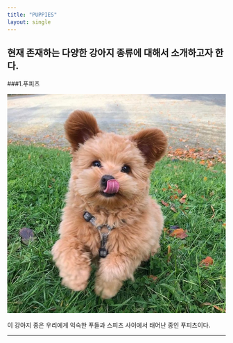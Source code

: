 ```yaml
---
title: "PUPPIES"
layout: single
---
```


현재 존재하는 다양한 강아지 종류에 대해서 소개하고자 한다.  
---
###1.푸피츠

![dog1](/assets/images/puppy.jpg)

이 강아지 종은 우리에게 익숙한 푸들과 스피츠 사이에서 태어난 종인 푸피츠이다. 


---
